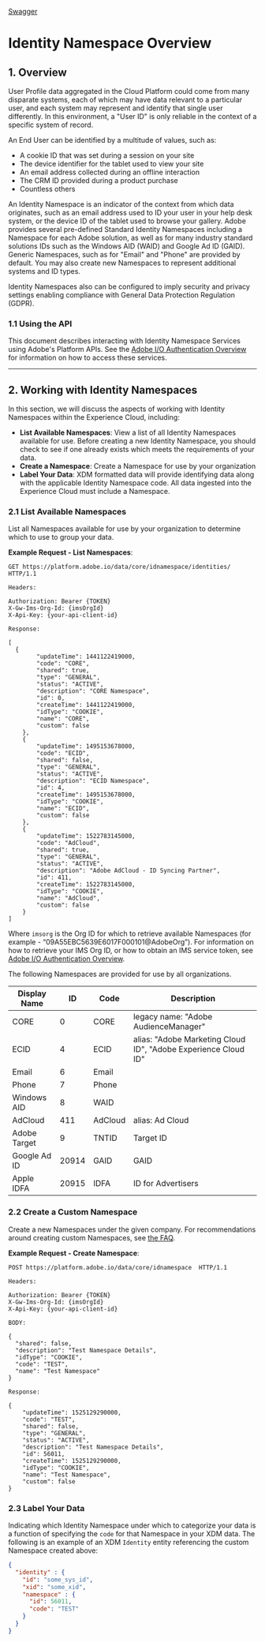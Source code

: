 [Swagger](/acpdr/swagger/id-namespace-api.yaml)

# Identity Namespace Overview

## 1. Overview

User Profile data aggregated in the Cloud Platform could come from many disparate systems, each of which may have data relevant to a particular user, and each system may represent and identify that single user differently.  In this environment, a "User ID" is only reliable in the context of a specific system of record.

An End User can be identified by a multitude of values, such as:

* A cookie ID that was set during a session on your site
* The device identifier for the tablet used to view your site
* An email address collected during an offline interaction
* The CRM ID provided during a product purchase
* Countless others

An Identity Namespace is an indicator of the context from which data originates, such as an email address used to ID your user in your help desk system, or the device ID of the tablet used to browse your gallery.
Adobe provides several pre-defined Standard Identity Namespaces including a Namespace for each Adobe solution, as well as for many industry standard solutions IDs such as the Windows AID (WAID) and Google Ad ID (GAID).
Generic Namespaces, such as for "Email" and "Phone" are provided by default. You may also create new Namespaces to represent additional systems and ID types.

Identity Namespaces also can be configured to imply security and privacy settings enabling compliance with General Data Protection Regulation (GDPR).

### 1.1 Using the API

This document describes interacting with Identity Namespace Services using Adobe's Platform APIs. See the [Adobe I/O Authentication Overview](https://www.adobe.io/apis/cloudplatform/console/authentication/gettingstarted.html) for information on how to access these services.

---

## 2. Working with Identity Namespaces

In this section, we will discuss the aspects of working with Identity Namespaces within the Experience Cloud, including:

* __List Available Namespaces__: View a list of all Identity Namespaces available for use. Before creating a new Identity Namespace, you should check to see if one already exists which meets the requirements of your data.
* __Create a Namespace__:  Create a Namespace for use by your organization
* __Label Your Data__: XDM formatted data will provide identifying data along with the applicable Identity Namespace code. All data ingested into the Experience Cloud must include a Namespace.

### 2.1 List Available Namespaces

List all Namespaces available for use by your organization to determine which to use to group your data.

__Example Request - List Namespaces__:

```
GET https://platform.adobe.io/data/core/idnamespace/identities/ HTTP/1.1

Headers:

Authorization: Bearer {TOKEN}
X-Gw-Ims-Org-Id: {imsOrgId}
X-Api-Key: {your-api-client-id}

Response:

[
  {
        "updateTime": 1441122419000,
        "code": "CORE",
        "shared": true,
        "type": "GENERAL",
        "status": "ACTIVE",
        "description": "CORE Namespace",
        "id": 0,
        "createTime": 1441122419000,
        "idType": "COOKIE",
        "name": "CORE",
        "custom": false
    },
    {
        "updateTime": 1495153678000,
        "code": "ECID",
        "shared": false,
        "type": "GENERAL",
        "status": "ACTIVE",
        "description": "ECID Namespace",
        "id": 4,
        "createTime": 1495153678000,
        "idType": "COOKIE",
        "name": "ECID",
        "custom": false
    },
    {
        "updateTime": 1522783145000,
        "code": "AdCloud",
        "shared": true,
        "type": "GENERAL",
        "status": "ACTIVE",
        "description": "Adobe AdCloud - ID Syncing Partner",
        "id": 411,
        "createTime": 1522783145000,
        "idType": "COOKIE",
        "name": "AdCloud",
        "custom": false
    }
]
```

Where `imsorg` is the Org ID for which to retrieve available Namespaces (for example - “09A55EBC5639E6017F000101@AdobeOrg”). For information on how to retrieve your IMS Org ID, or how to obtain an IMS service token, see [Adobe I/O Authentication Overview](https://www.adobe.io/apis/cloudplatform/console/authentication/gettingstarted.html).

The following Namespaces are provided for use by all organizations.

|Display Name|ID|Code|Description|
|------------|---|---|-----------|
|CORE|0|CORE|legacy name: "Adobe AudienceManager"|
|ECID|4|ECID|alias: "Adobe Marketing Cloud ID", "Adobe Experience Cloud ID"|
|Email|6|Email||
|Phone|7|Phone||
|Windows AID|8|WAID||
|AdCloud|411|AdCloud|alias: Ad Cloud|
|Adobe Target|9|TNTID|Target ID|
|Google Ad ID|20914|GAID|GAID|
|Apple IDFA|20915|IDFA|ID for Advertisers|

### 2.2 Create a Custom Namespace

Create a new Namespaces under the given company. For recommendations around creating custom Namespaces, see [the FAQ](../identity_services_architectural_overview/identity_services_faq.md).

__Example Request - Create Namespace__:

```
POST https://platform.adobe.io/data/core/idnamespace  HTTP/1.1

Headers:

Authorization: Bearer {TOKEN}
X-Gw-Ims-Org-Id: {imsOrgId}
X-Api-Key: {your-api-client-id}

BODY:

{
  "shared": false,
  "description": "Test Namespace Details",
  "idType": "COOKIE",
  "code": "TEST",
  "name": "Test Namespace"
}

Response:

{
    "updateTime": 1525129290000,
    "code": "TEST",
    "shared": false,
    "type": "GENERAL",
    "status": "ACTIVE",
    "description": "Test Namespace Details",
    "id": 56011,
    "createTime": 1525129290000,
    "idType": "COOKIE",
    "name": "Test Namespace",
    "custom": false
}

```

### 2.3 Label Your Data

Indicating which Identity Namespace under which to categorize your data is a function of specifying the `code` for that Namespace in your XDM data. The following is an example of an XDM `Identity` entity referencing the custom Namespace created above:

```JSON
{
  "identity" : {
    "id": "some_sys_id",
    "xid": "some_xid",
    "namespace" : {
      "id": 56011,
      "code": "TEST"
    }
  }
}
```
